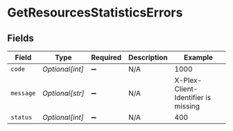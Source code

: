# GetResourcesStatisticsErrors


## Fields

| Field                               | Type                                | Required                            | Description                         | Example                             |
| ----------------------------------- | ----------------------------------- | ----------------------------------- | ----------------------------------- | ----------------------------------- |
| `code`                              | *Optional[int]*                     | :heavy_minus_sign:                  | N/A                                 | 1000                                |
| `message`                           | *Optional[str]*                     | :heavy_minus_sign:                  | N/A                                 | X-Plex-Client-Identifier is missing |
| `status`                            | *Optional[int]*                     | :heavy_minus_sign:                  | N/A                                 | 400                                 |
